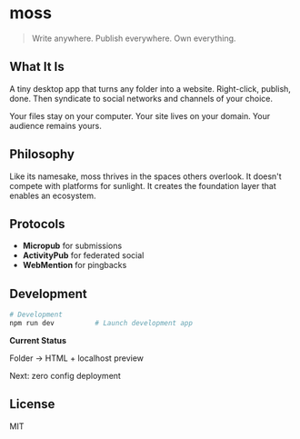 # moss

> Write anywhere. Publish everywhere. Own everything.

## What It Is

A tiny desktop app that turns any folder into a website. Right-click, publish, done. Then syndicate to social networks and channels of your choice.

Your files stay on your computer. Your site lives on your domain. Your audience remains yours.

## Philosophy

Like its namesake, moss thrives in the spaces others overlook. It doesn't compete with platforms for sunlight. It creates the foundation layer that enables an ecosystem.

## Protocols

- **Micropub** for submissions
- **ActivityPub** for federated social
- **WebMention** for pingbacks

## Development

```bash
# Development
npm run dev          # Launch development app
```

**Current Status**

Folder → HTML + localhost preview

Next: zero config deployment

## License

MIT
